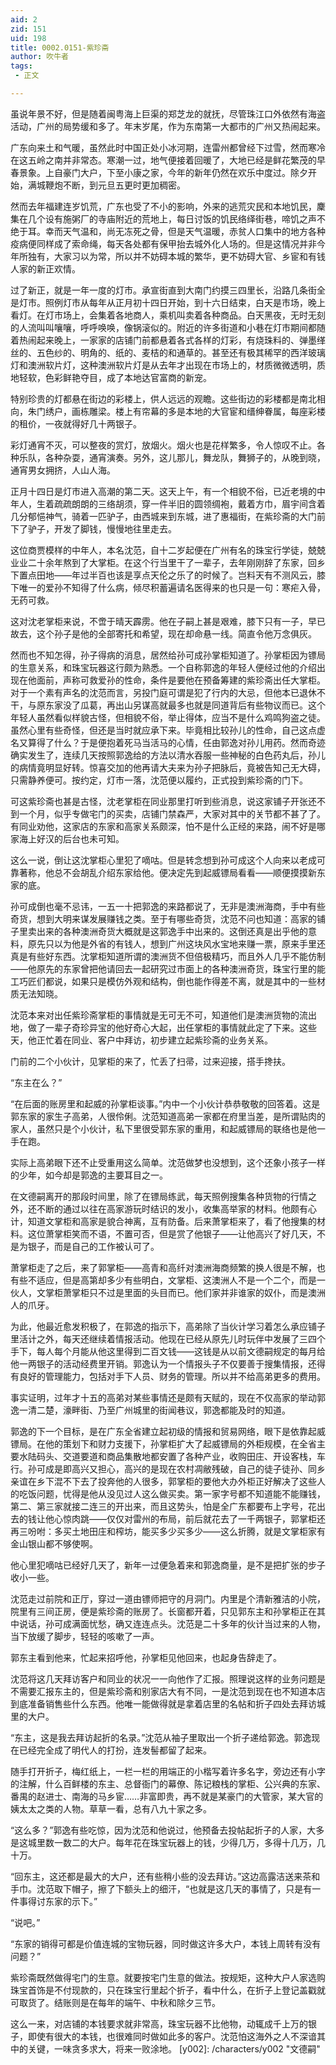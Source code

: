 ```yaml
---
aid: 2
zid: 151
uid: 198
title: 0002.0151-紫珍斋
author: 吹牛者
tags: 
 - 正文

---
```




  虽说年景不好，但是随着闽粤海上巨渠的郑芝龙的就抚，尽管珠江口外依然有海盗活动，广州的局势缓和多了。年末岁尾，作为东南第一大都市的广州又热闹起来。

  广东向来土和气暖，虽然此时中国正处小冰河期，连雷州都曾经下过雪，然而寒冷在这五岭之南并非常态。寒潮一过，地气便接着回暖了，大地已经是鲜花繁茂的早春景象。上自豪门大户，下至小康之家，今年的新年仍然在欢乐中度过。除夕开始，满城鞭炮不断，到元旦五更时更加稠密。

  然而去年福建连岁饥荒，广东也受了不小的影响，外来的逃荒灾民和本地饥民，麇集在几个设有施粥厂的寺庙附近的荒地上，每日讨饭的饥民络绎街巷，啼饥之声不绝于耳。幸而天气温和，尚无冻死之骨，但是天气温暖，赤贫人口集中的地方各种疫病便同样成了索命绳，每天各处都有保甲抬去城外化人场的。但是这情况并非今年所独有，大家习以为常，所以并不妨碍本城的繁华，更不妨碍大官、乡宦和有钱人家的新正欢情。

  过了新正，就是一年一度的灯市。承宣街直到大南门约摸三四里长，沿路几条街全是灯市。照例灯市从每年从正月初十四日开始，到十六日结束，白天是市场，晚上看灯。在灯市场上，会集着各地商人，乘机叫卖着各种商品。白天黑夜，无时无刻的人流叫叫嚷嚷，呼呼唤唤，像锅滚似的。附近的许多街道和小巷在灯市期间都随着热闹起来晚上，一家家的店铺门前都悬着各式各样的灯彩，有烧珠料的、弹墨缂丝的、五色纱的、明角的、纸的、麦桔的和通草的。甚至还有极其稀罕的西洋玻璃灯和澳洲软片灯，这种澳洲软片灯是从去年才出现在市场上的，材质微微透明，质地轻软，色彩鲜艳夺目，成了本地达官富商的新宠。

  特别珍贵的灯都悬在街边的彩楼上，供人远远的观瞻。这些街边的彩楼都是南北相向，朱门绣户，画栋雕梁。楼上有帘幕的多是本地的大官宦和缙绅眷属，每座彩楼的租价，一夜就得好几十两银子。

  彩灯通宵不灭，可以整夜的赏灯，放烟火。烟火也是花样繁多，令人惊叹不止。各种乐队，各种杂耍，通宵演奏。另外，这儿那儿，舞龙队，舞狮子的，从晚到晓，通宵男女拥挤，人山人海。

  正月十四日是灯市进入高潮的第二天。这天上午，有一个相貌不俗，已近老境的中年人，生着疏疏朗朗的三络胡须，穿一件半旧的圆领绸袍，戴着方巾，眉宇间含着几分郁悒神气，骑着一匹驴子，由西城来到东城，进了惠福街，在紫珍斋的大门前下了驴子，开发了脚钱，慢慢地往里走去。

  这位商贾模样的中年人，本名沈范，自十二岁起便在广州有名的珠宝行学徒，兢兢业业二十余年熬到了大掌柜。在这个行当里干了一辈子，去年刚刚辞了东家，回乡下置点田地——年过半百也该是享点天伦之乐了的时候了。岂料天有不测风云，膝下唯一的爱孙不知得了什么病，倾尽积蓄遍请名医得来的也只是一句：寒疟入骨，无药可救。

  这对沈老掌柜来说，不啻于晴天霹雳。他在子嗣上甚是艰难，膝下只有一子，早已故去，这个孙子是他的全部寄托和希望，现在却命悬一线。简直令他万念俱灰。

  然而也不知怎得，孙子得病的消息，居然给孙可成孙掌柜知道了。孙掌柜因为镖局的生意关系，和珠宝玩器这行颇为熟悉。一个自称郭逸的年轻人便经过他的介绍出现在他面前，声称可救爱孙的性命，条件是要他在预备筹建的紫珍斋出任大掌柜。对于一个素有声名的沈范而言，另投门庭可谓是犯了行内的大忌，但他本已退休不干，与原东家没了瓜葛，再出山另谋高就最多也就是同道背后有些物议而已。这个年轻人虽然看似样貌古怪，但相貌不俗，举止得体，应当不是什么鸡鸣狗盗之徒。虽然心里有些奇怪，但还是当时就应承下来。毕竟相比较孙儿的性命，自己这点虚名又算得了什么？于是便抱着死马当活马的心情，任由郭逸对孙儿用药。然而奇迹确实发生了，连续几天按照郭逸给的方法以清水吞服一些神秘的白色药丸后，孙儿的病情竟明显好转。惊喜交加的他再请大夫来为孙子把脉后，竟被告知己无大碍，只需静养便可。按约定，灯市一落，沈范便以履约，正式投到紫珍斋的门下。

  可这紫珍斋也甚是古怪，沈老掌柜在同业那里打听到些消息，说这家铺子开张还不到一个月，似乎专做宅门的买卖，店铺门禁森严，大家对其中的关节都不甚了了。有同业劝他，这家店的东家和高家关系颇深，怕不是什么正经的来路，闹不好是哪家海上好汉的后台也未可知。

  这么一说，倒让这沈掌柜心里犯了嘀咕。但是转念想到孙可成这个人向来以老成可靠著称，他总不会胡乱介绍东家给他。便决定先到起威镖局看看——顺便摸摸新东家的底。

  孙可成倒也毫不忌讳，一五一十把郭逸的来路都说了，无非是澳洲海商，手中有些奇货，想到大明来谋发展赚钱之类。至于有哪些奇货，沈范不问也知道：高家的铺子里卖出来的各种澳洲奇货大概就是这郭逸手中出来的。这倒还真是出乎他的意料，原先只以为他是外省的有钱人，想到广州这块风水宝地来赚一票，原来手里还真是有些好东西。沈掌柜知道所谓的澳洲货不但倍极精巧，而且外人几乎不能仿制——他原先的东家曾把他请回去一起研究过市面上的各种澳洲奇货，珠宝行里的能工巧匠们都说，如果只是模仿外观和结构，倒也能作得差不离，就是其中的一些材质无法知晓。

  沈范本来对出任紫珍斋掌柜的事情就是无可无不可，知道他们是澳洲货物的流出地，做了一辈子奇珍异宝的他好奇心大起，出任掌柜的事情就此定了下来。这些天，他正忙着在同业、客户中拜访，初步建立起紫珍斋的业务关系。

  门前的二个小伙计，见掌柜的来了，忙丢了扫帚，过来迎接，搭手搀扶。

  “东主在么？”

  “在后面的账房里和起威的孙掌柜谈事。”内中一个小伙计恭恭敬敬的回答着。这是郭东家的家生子高弟，人很伶俐。沈范知道高弟一家都在府里当差，是所谓贴肉的家人，虽然只是个小伙计，私下里很受郭东家的重用，和起威镖局的联络也是他一手在跑。

  实际上高弟眼下还不止受重用这么简单。沈范做梦也没想到，这个还象小孩子一样的少年，如今却是郭逸的主要耳目之一。

  在文德嗣离开的那段时间里，除了在镖局练武，每天照例搜集各种货物的行情之外，还不断的通过以往在高家游玩时结识的发小，收集高举家的材料。他颇有心计，知道文掌柜和高家是貌合神离，互有防备。后来萧掌柜来了，看了他搜集的材料。这位萧掌柜笑而不语，不置可否，但是赏了他银子——让他高兴了好几天，不是为银子，而是自己的工作被认可了。

  萧掌柜走了之后，来了郭掌柜——高青和高纤对澳洲海商频繁的换人很是不解，也有些不适应，但是高第却多少有些明白，文掌柜、这澳洲人不是一个二个，而是一伙人，文掌柜萧掌柜只不过是里面的头目而已。他们家并非谁家的奴仆，而是澳洲人的爪牙。

  为此，他最近愈发积极了，在郭逸的指示下，高弟除了当伙计学习着怎么承应铺子里活计之外，每天还继续着情报活动。他现在已经从原先儿时玩伴中发展了三四个手下，每人每个月能从他这里得到二百文钱——这钱是从以前文德嗣规定的每月给他一两银子的活动经费里开销。郭逸认为一个情报头子不仅要善于搜集情报，还得有良好的管理能力，包括对手下人员、财务的管理。所以并不给高弟更多的费用。

  事实证明，过年才十五的高弟对某些事情还是颇有天赋的，现在不仅高家的举动郭逸一清二楚，濠畔街、乃至广州城里的街闻巷议，郭逸都能及时的知道。

  郭逸的下一个目标，是在广东全省建立起初级的情报和贸易网络，眼下是依靠起威镖局。在他的策划下和财力支援下，孙掌柜扩大了起威镖局的外柜规模，在全省主要水陆码头、交道要道和商品集散地都安置了各种产业，收购田庄、开设客栈，车行。孙可成是即高兴又担心，高兴的是现在农村凋敝残破，自己的徒子徒孙、同乡亲谊在乡下混不下去了投奔他的人很多，郭掌柜的要他大办外柜正好解决了这些人的吃饭问题，忧得是他从没见过人这么做买卖。第一家字号都不知道能不能赚钱，第二、第三家就接二连三的开出来，而且这势头，怕是全广东都要布上字号，花出去的钱让他心惊肉跳——仅仅对雷州的布局，前后就花去了一千两银子，郭掌柜还再三吩咐：多买土地田庄和榨坊，能买多少买多少——这么折腾，就是文掌柜家有金山银山都不够使啊。

  他心里犯嘀咕已经好几天了，新年一过便急着来和郭逸商量，是不是把扩张的步子收小一些。

  沈范走过前院和正厅，穿过一道由镖师把守的月洞门。内里是个清新雅洁的小院，院里有三间正房，便是紫珍斋的账房了。长窗都开着，只见郭东主和孙掌柜正在其中说话，孙可成满面忧愁，确又连连点头。沈范是二十多年的伙计当过来的人物，当下放缓了脚步，轻轻的咳嗽了一声。

  郭东主看到他来，忙起来招呼他，孙掌柜见他回来，也起身告辞走了。

  沈范将这几天拜访客户和同业的状况一一向他作了汇报。照理说这样的业务问题是不需要汇报东主的，但是紫珍斋和别家店大有不同，一是沈范到现在也不知道本店到底准备销售些什么东西。他唯一能做得就是拿着店里的名帖和折子四处去拜访城里的大户。

  “东主，这是我去拜访起折的名录。”沈范从袖子里取出一个折子递给郭逸。郭逸现在已经完全成了明代人的打扮，连发髻都留了起来。

  随手打开折子，梅红纸上，一栏一栏的用端正的小楷写着许多名字，旁边还有小字的注解，什么百鲜楼的东主、总督衙门的幕僚、陈记粮栈的掌柜、公兴典的东家、番禺的赵进士、南海的马乡宦……非富即贵，再不就是某豪门的大管家，某大官的姨太太之类的人物。草草一看，总有八九十家之多。

  “这么多？”郭逸有些吃惊，因为沈范和他说过，他预备去投帖起折子的人家，大多是这城里数一数二的大户。每年花在珠宝玩器上的钱，少得几万，多得十几万，几十万。

  “回东主，这还都是最大的大户，还有些稍小些的没去拜访。”这边高露洁送来茶和手巾。沈范取下帽子，擦了下额头上的细汗，“也就是这几天的事情了，只是有一件事得讨东家的示下。”

  “说吧。”

  “东家的销得可都是价值连城的宝物玩器，同时做这许多大户，本钱上周转有没有问题？”

  紫珍斋既然做得宅门的生意。就要按宅门生意的做法。按规矩，这种大户人家选购珠宝首饰是不付现款的，只在珠宝行里起个折子，看中什么，在折子上登记盖戳就可取货了。结账则是在每年的端午、中秋和除夕三节。

  这么一来，对店铺的本钱要求就非常高，珠宝玩器不比他物，动辄成千上万的银子，即使有很大的本钱，也很难同时做如此多的客户。沈范怕这海外之人不深谙其中的关键，一味贪多求大，将来一败涂地。
[y002]: /characters/y002 "文德嗣"


